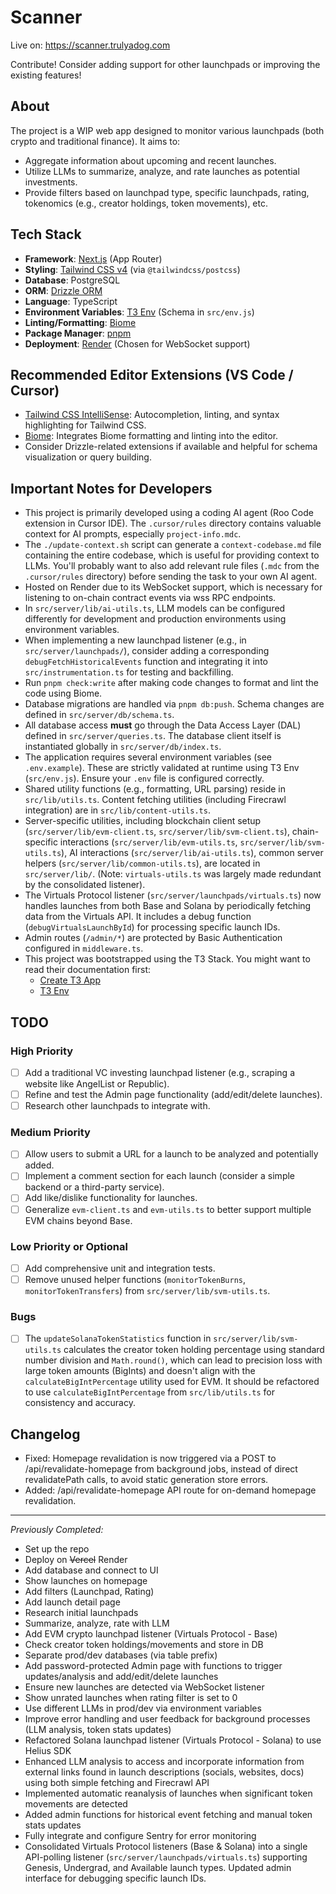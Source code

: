 # Scanner

Live on: https://scanner.trulyadog.com

Contribute! Consider adding support for other launchpads or improving the existing features!

## About

The project is a WIP web app designed to monitor various launchpads (both crypto and traditional finance). It aims to:
- Aggregate information about upcoming and recent launches.
- Utilize LLMs to summarize, analyze, and rate launches as potential investments.
- Provide filters based on launchpad type, specific launchpads, rating, tokenomics (e.g., creator holdings, token movements), etc.

## Tech Stack

- **Framework**: [Next.js](https://nextjs.org) (App Router)
- **Styling**: [Tailwind CSS v4](https://tailwindcss.com) (via `@tailwindcss/postcss`)
- **Database**: PostgreSQL
- **ORM**: [Drizzle ORM](https://orm.drizzle.team)
- **Language**: TypeScript
- **Environment Variables**: [T3 Env](https://env.t3.gg/) (Schema in `src/env.js`)
- **Linting/Formatting**: [Biome](https://biomejs.dev/)
- **Package Manager**: [pnpm](https://pnpm.io/)
- **Deployment**: [Render](https://render.com/) (Chosen for WebSocket support)

## Recommended Editor Extensions (VS Code / Cursor)

- [Tailwind CSS IntelliSense](https://marketplace.visualstudio.com/items?itemName=bradlc.vscode-tailwindcss): Autocompletion, linting, and syntax highlighting for Tailwind CSS.
- [Biome](https://marketplace.visualstudio.com/items?itemName=biomejs.biome): Integrates Biome formatting and linting into the editor.
- Consider Drizzle-related extensions if available and helpful for schema visualization or query building.

## Important Notes for Developers

- This project is primarily developed using a coding AI agent (Roo Code extension in Cursor IDE). The `.cursor/rules` directory contains valuable context for AI prompts, especially `project-info.mdc`.
- The `./update-context.sh` script can generate a `context-codebase.md` file containing the entire codebase, which is useful for providing context to LLMs. You'll probably want to also add relevant rule files (`.mdc` from the `.cursor/rules` directory) before sending the task to your own AI agent.
- Hosted on Render due to its WebSocket support, which is necessary for listening to on-chain contract events via wss RPC endpoints.
- In `src/server/lib/ai-utils.ts`, LLM models can be configured differently for development and production environments using environment variables.
- When implementing a new launchpad listener (e.g., in `src/server/launchpads/`), consider adding a corresponding `debugFetchHistoricalEvents` function and integrating it into `src/instrumentation.ts` for testing and backfilling.
- Run `pnpm check:write` after making code changes to format and lint the code using Biome.
- Database migrations are handled via `pnpm db:push`. Schema changes are defined in `src/server/db/schema.ts`.
- All database access **must** go through the Data Access Layer (DAL) defined in `src/server/queries.ts`. The database client itself is instantiated globally in `src/server/db/index.ts`.
- The application requires several environment variables (see `.env.example`). These are strictly validated at runtime using T3 Env (`src/env.js`). Ensure your `.env` file is configured correctly.
- Shared utility functions (e.g., formatting, URL parsing) reside in `src/lib/utils.ts`. Content fetching utilities (including Firecrawl integration) are in `src/lib/content-utils.ts`.
- Server-specific utilities, including blockchain client setup (`src/server/lib/evm-client.ts`, `src/server/lib/svm-client.ts`), chain-specific interactions (`src/server/lib/evm-utils.ts`, `src/server/lib/svm-utils.ts`), AI interactions (`src/server/lib/ai-utils.ts`), common server helpers (`src/server/lib/common-utils.ts`), are located in `src/server/lib/`. (Note: `virtuals-utils.ts` was largely made redundant by the consolidated listener).
- The Virtuals Protocol listener (`src/server/launchpads/virtuals.ts`) now handles launches from both Base and Solana by periodically fetching data from the Virtuals API. It includes a debug function (`debugVirtualsLaunchById`) for processing specific launch IDs.
- Admin routes (`/admin/*`) are protected by Basic Authentication configured in `middleware.ts`.
- This project was bootstrapped using the T3 Stack. You might want to read their documentation first:
  - [Create T3 App](https://create.t3.gg/en/introduction)
  - [T3 Env](https://env.t3.gg/docs/introduction)

## TODO

### High Priority
- [ ] Add a traditional VC investing launchpad listener (e.g., scraping a website like AngelList or Republic).
- [ ] Refine and test the Admin page functionality (add/edit/delete launches).
- [ ] Research other launchpads to integrate with.

### Medium Priority
- [ ] Allow users to submit a URL for a launch to be analyzed and potentially added.
- [ ] Implement a comment section for each launch (consider a simple backend or a third-party service).
- [ ] Add like/dislike functionality for launches.
- [ ] Generalize `evm-client.ts` and `evm-utils.ts` to better support multiple EVM chains beyond Base.

### Low Priority or Optional
- [ ] Add comprehensive unit and integration tests.
- [ ] Remove unused helper functions (`monitorTokenBurns`, `monitorTokenTransfers`) from `src/server/lib/svm-utils.ts`.

### Bugs
- [ ] The `updateSolanaTokenStatistics` function in `src/server/lib/svm-utils.ts` calculates the creator token holding percentage using standard number division and `Math.round()`, which can lead to precision loss with large token amounts (BigInts) and doesn't align with the `calculateBigIntPercentage` utility used for EVM. It should be refactored to use `calculateBigIntPercentage` from `src/lib/utils.ts` for consistency and accuracy.

## Changelog

- Fixed: Homepage revalidation is now triggered via a POST to /api/revalidate-homepage from background jobs, instead of direct revalidatePath calls, to avoid static generation store errors.
- Added: /api/revalidate-homepage API route for on-demand homepage revalidation.

---
*Previously Completed:*
- Set up the repo
- Deploy on <strike>Vercel</strike> Render
- Add database and connect to UI
- Show launches on homepage
- Add filters (Launchpad, Rating)
- Add launch detail page
- Research initial launchpads
- Summarize, analyze, rate with LLM
- Add EVM crypto launchpad listener (Virtuals Protocol - Base)
- Check creator token holdings/movements and store in DB
- Separate prod/dev databases (via table prefix)
- Add password-protected Admin page with functions to trigger updates/analysis and add/edit/delete launches
- Ensure new launches are detected via WebSocket listener
- Show unrated launches when rating filter is set to 0
- Use different LLMs in prod/dev via environment variables
- Improve error handling and user feedback for background processes (LLM analysis, token stats updates)
- Refactored Solana launchpad listener (Virtuals Protocol - Solana) to use Helius SDK
- Enhanced LLM analysis to access and incorporate information from external links found in launch descriptions (socials, websites, docs) using both simple fetching and Firecrawl API
- Implemented automatic reanalysis of launches when significant token movements are detected
- Added admin functions for historical event fetching and manual token stats updates
- Fully integrate and configure Sentry for error monitoring
- Consolidated Virtuals Protocol listeners (Base & Solana) into a single API-polling listener (`src/server/launchpads/virtuals.ts`) supporting Genesis, Undergrad, and Available launch types. Updated admin interface for debugging specific launch IDs.